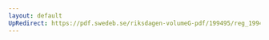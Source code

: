 ```yaml
---
layout: default
UpRedirect: https://pdf.swedeb.se/riksdagen-volumeG-pdf/199495/reg_199495/reg_199495_0511.pdf
---
```

